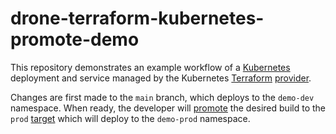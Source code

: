 # drone-terraform-kubernetes-promote-demo

This repository demonstrates an example workflow of a [Kubernetes](https://kubernetes.io) deployment and service managed by the Kubernetes [Terraform](https://www.terraform.io) [provider](https://registry.terraform.io/providers/hashicorp/kubernetes/latest/docs).

Changes are first made to the `main` branch, which deploys to the `demo-dev` namespace. When ready, the developer will [promote](https://docs.drone.io/promote/) the desired build to the `prod` [target](https://docs.drone.io/pipeline/triggers/#by-target) which will deploy to the `demo-prod` namespace.
